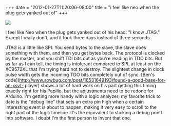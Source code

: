 ﻿+++
date = "2012-01-27T11:20:06-08:00"
title = "i feel like neo when the plug gets yanked out of"
+++


![](http://67.media.tumblr.com/tumblr_lygws6N0jG1qly645o1_250.jpg)  

I feel like Neo when the plug gets yanked out of his head: "I know JTAG."
Except I really don't, and it took three days instead of three seconds.

JTAG is a little like SPI. You send bytes to the slave, the slave does
something with them, and then you get bytes back. The protocol is clocked by
the master, and you shift TDI bits out as you're reading in TDO bits. But as
far as I can tell, the timing is intolerant compared to SPI, at least on the
XC9572XL that I'm trying hard not to destroy. The slightest change in clock
pulse width gets the incoming TDO bits completely out of sync. [Ben's
code](http://www.sowbug.com/post/16531649193/found-a-good-base-for-an-xsvf-
player) shows a lot of hard work on his part getting this timing exactly right
for his Papilio, but the adjustments need to be redone for Arduino. I'm
getting more handy with a logic analyzer; my favorite trick to date is the
"debug line" that sets an extra pin high when a certain interesting event is
about to happen, making it very easy to scroll to the right part of the logic
timeline. It's the equivalent to sticking a debug printf into software. I
doubt I'm the first person to invent that one.

